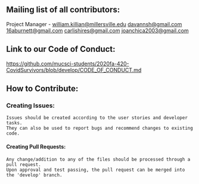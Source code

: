 ## Mailing list of all contributors:
  Project Manager - william.killian@millersville.edu
  davannsh@gmail.com
  16aburnett@gmail.com
  carlishires@gmail.com
  joanchica2003@gmail.com
  
## Link to our Code of Conduct:
  https://github.com/mucsci-students/2020fa-420-CovidSurvivors/blob/develop/CODE_OF_CONDUCT.md
  
## How to Contribute:
  ### Creating Issues:
    Issues should be created according to the user stories and developer tasks.
    They can also be used to report bugs and recommend changes to existing code.
  #### Creating Pull Requests:
    Any change/addition to any of the files should be processed through a pull request.
    Upon approval and test passing, the pull request can be merged into the 'develop' branch.
    
  
    
   
